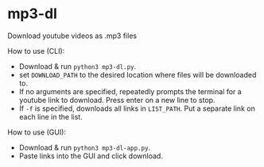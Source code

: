 # mp3-dl

Download youtube videos as .mp3 files

How to use (CLI):
- Download & run `python3 mp3-dl.py`.
- set `DOWNLOAD_PATH` to the desired location where files will be downloaded to.
- If no arguments are specified, repeatedly prompts the terminal for a youtube link to download.  Press enter on a new line to stop.
- If `-f` is specified, downloads all links in `LIST_PATH`.  Put a separate link on each line in the list.

How to use (GUI):
- Download & run `python3 mp3-dl-app.py`.
- Paste links into the GUI and click download.
